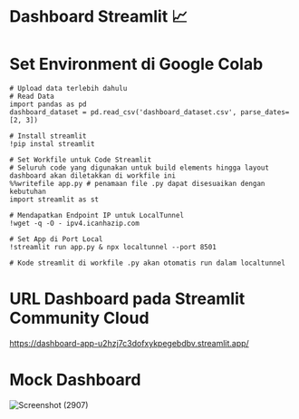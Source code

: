 # Dashboard Streamlit 📈

# Set Environment di Google Colab
```
# Upload data terlebih dahulu
# Read Data
import pandas as pd
dashboard_dataset = pd.read_csv('dashboard_dataset.csv', parse_dates=[2, 3])

# Install streamlit
!pip instal streamlit

# Set Workfile untuk Code Streamlit
# Seluruh code yang digunakan untuk build elements hingga layout dashboard akan diletakkan di workfile ini
%%writefile app.py # penamaan file .py dapat disesuaikan dengan kebutuhan
import streamlit as st

# Mendapatkan Endpoint IP untuk LocalTunnel
!wget -q -O - ipv4.icanhazip.com

# Set App di Port Local
!streamlit run app.py & npx localtunnel --port 8501

# Kode streamlit di workfile .py akan otomatis run dalam localtunnel
```

# URL Dashboard pada Streamlit Community Cloud 
https://dashboard-app-u2hzj7c3dofxykpegebdbv.streamlit.app/

# Mock Dashboard
![Screenshot (2907)](https://github.com/raflidzaky/dashboard-streamlit/assets/104545005/4b839849-dfba-4c9d-a10a-d8e457b80655)
